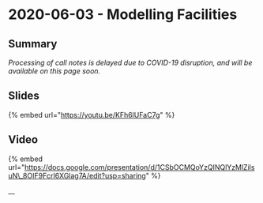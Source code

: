 # 2020-06-03 - Modelling Facilities

## Summary

_Processing of call notes is delayed due to COVID-19 disruption, and will be available on this page soon._

## Slides

{% embed url="https://youtu.be/KFh6lUFaC7g" %}

## Video

{% embed url="https://docs.google.com/presentation/d/1CSbOCMQoYzQINQlYzMlZilsuN\_8OIF9FcrI6XGlag7A/edit?usp=sharing" %}

\_\_

